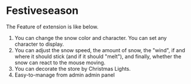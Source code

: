 # Festiveseason
The Feature of extension is like below.  
1. You can change the snow color and character. You can set any character to display.  
2. You can adjust the snow speed, the amount of snow, the "wind", 
if and where it should stick (and if it should "melt"), and finally, whether the snow can react to the mouse moving.  
3. You can decorate the store by Christmas Lights.  
4. Easy-to-manage from admin admin panel 
